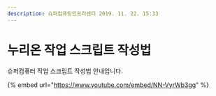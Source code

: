 ```yaml
---
description: 슈퍼컴퓨팅인프라센터 2019. 11. 22. 15:33
---
```


# 누리온 작업 스크립트 작성법

슈퍼컴퓨터 작업 스크립트 작성법 안내입니다.

{% embed url="https://www.youtube.com/embed/NN-VyrWb3gg" %}
